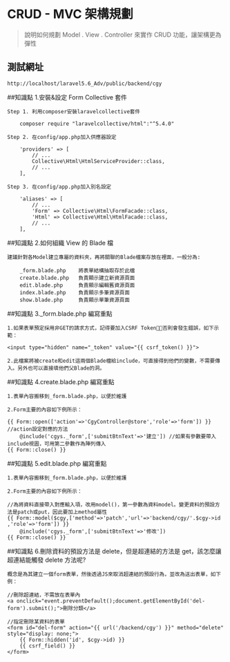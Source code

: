 # CRUD - MVC 架構規劃

> 說明如何規劃 Model . View . Controller 來實作 CRUD 功能，讓架構更為彈性

## 測試網址

    http://localhost/laravel5.6_Adv/public/backend/cgy

##知識點 1.安裝&設定 Form Collective 套件

    Step 1. 利用composer安裝laravelcollective套件

        composer require "laravelcollective/html":"^5.4.0"

    Step 2. 在config/app.php加入供應器設定

        'providers' => [
            // ...
            Collective\Html\HtmlServiceProvider::class,
            // ...
        ],

    Step 3. 在config/app.php加入別名設定

        'aliases' => [
            // ...
            'Form' => Collective\Html\FormFacade::class,
            'Html' => Collective\Html\HtmlFacade::class,
            // ...
        ],

##知識點 2.如何組織 View 的 Blade 檔

    建議針對各Model建立專屬的資料夾，再將關聯的Blade檔案存放在裡面，一般分為:

        _form.blade.php    將表單結構抽取存於此檔
        create.blade.php   負責顯示建立新資源頁面
        edit.blade.php     負責顯示編輯舊資源頁面
        index.blade.php    負責顯示多筆資源頁面
        show.blade.php     負責顯示單筆資源頁面

##知識點 3.\_form.blade.php 編寫重點

    1.如果表單預定採用非GET的請求方式，記得要加入CSRF Token，否則會發生錯誤，如下示範：

    <input type="hidden" name="_token" value="{{ csrf_token() }}">

    2.此檔案將被create和edit這兩個Blade檔給include，可直接得到他們的變數，不需要傳入。另外也可以直接填他們父Blade的洞。

##知識點 4.create.blade.php 編寫重點

    1.表單內容搬移到_form.blade.php，以便於維護

    2.Form主要的內容如下例所示：

    {{ Form::open(['action'=>'CgyController@store','role'=>'form']) }} //action設定對應的方法
        @include('cgys._form',['submitBtnText'=>'建立']) //如果有參數要帶入include視圖，可用第二參數作為陣列傳入
    {{ Form::close() }}

##知識點 5.edit.blade.php 編寫重點

    1.表單內容搬移到_form.blade.php，以便於維護

    2.Form主要的內容如下例所示：

    //為將資料直接帶入對應輸入項，改用model()，第一參數為資料model。變更資料的預設方法是patch或put，因此要加上method屬性
    {{ Form::model($cgy,['method'=>'patch','url'=>'backend/cgy/'.$cgy->id ,'role'=>'form']) }}
        @include('cgys._form',['submitBtnText'=>'修改'])
    {{ Form::close() }}

##知識點 6.刪除資料的預設方法是 delete，但是超連結的方法是 get，該怎麼讓超連結能觸發 delete 方法呢?

    概念是為其建立一個form表單，然後透過JS來取消超連結的預設行為，並改為送出表單，如下例：

    //刪除超連結，不需放在表單內
    <a onclick="event.preventDefault();document.getElementById('del-form').submit();">刪除分類</a>

    //指定刪除某資料的表單
    <form id="del-form" action="{{ url('/backend/cgy') }}" method="delete" style="display: none;">
        {{ Form::hidden('id', $cgy->id) }}
        {{ csrf_field() }}
    </form>
